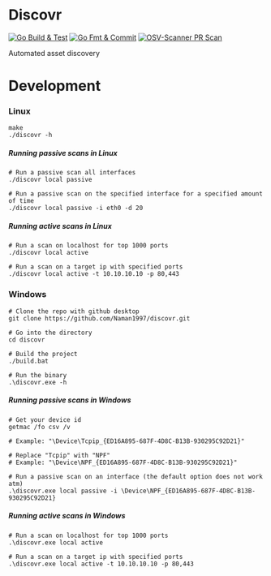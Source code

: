 # Discovr

[![Go Build & Test](https://github.com/Naman1997/discovr/actions/workflows/main.yml/badge.svg)](https://github.com/Naman1997/discovr/actions/workflows/main.yml)
[![Go Fmt & Commit](https://github.com/Naman1997/discovr/actions/workflows/gofmt.yml/badge.svg)](https://github.com/Naman1997/discovr/actions/workflows/gofmt.yml)
[![OSV-Scanner PR Scan](https://github.com/Naman1997/discovr/actions/workflows/osv-scanner-pr.yml/badge.svg)](https://github.com/Naman1997/discovr/actions/workflows/osv-scanner-pr.yml)

Automated asset discovery

# Development

### Linux

```
make
./discovr -h
```

##### Running passive scans in Linux

```
# Run a passive scan all interfaces
./discovr local passive

# Run a passive scan on the specified interface for a specified amount of time
./discovr local passive -i eth0 -d 20
```

##### Running active scans in Linux

```
# Run a scan on localhost for top 1000 ports
./discovr local active

# Run a scan on a target ip with specified ports
./discovr local active -t 10.10.10.10 -p 80,443
```

### Windows

```
# Clone the repo with github desktop
git clone https://github.com/Naman1997/discovr.git

# Go into the directory
cd discovr

# Build the project
./build.bat

# Run the binary
.\discovr.exe -h
```

##### Running passive scans in Windows

```
# Get your device id
getmac /fo csv /v

# Example: "\Device\Tcpip_{ED16A895-687F-4D8C-B13B-930295C92D21}"

# Replace "Tcpip" with "NPF"
# Example: "\Device\NPF_{ED16A895-687F-4D8C-B13B-930295C92D21}"

# Run a passive scan on an interface (the default option does not work atm)
.\discovr.exe local passive -i \Device\NPF_{ED16A895-687F-4D8C-B13B-930295C92D21}
```

##### Running active scans in Windows

```
# Run a scan on localhost for top 1000 ports
.\discovr.exe local active

# Run a scan on a target ip with specified ports
.\discovr.exe local active -t 10.10.10.10 -p 80,443
```
